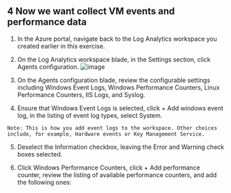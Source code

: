 ## 4 Now we want collect VM events and performance data



1. In the Azure portal, navigate back to the Log Analytics workspace you created earlier in this exercise.

2. On the Log Analytics workspace blade, in the Settings section, click Agents configuration.
![image](https://user-images.githubusercontent.com/5245744/160145569-cda72f34-60d5-4a74-b6ea-9ceef1262a04.png)

3. On the Agents configuration blade, review the configurable settings including Windows Event Logs, Windows Performance Counters, Linux Performance Counters, IIS Logs, and Syslog.

4. Ensure that Windows Event Logs is selected, click + Add windows event log, in the listing of event log types, select System.

>

    Note: This is how you add event logs to the workspace. Other choices include, for example, Hardware events or Key Management Service.



5. Deselect the Information checkbox, leaving the Error and Warning check boxes selected.

6. Click Windows Performance Counters, click + Add performance counter, review the listing of available performance counters, and add the following ones:
